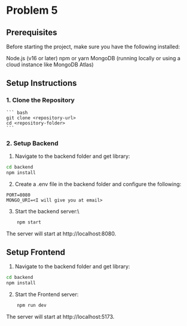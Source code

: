 # Problem 5

## Prerequisites
Before starting the project, make sure you have the following installed:

Node.js (v16 or later)
npm or yarn
MongoDB (running locally or using a cloud instance like MongoDB Atlas)

## Setup Instructions
### 1. Clone the Repository
    ``` bash
    git clone <repository-url>
    cd <repository-folder>
    ```
### 2. Setup Backend
1. Navigate to the backend folder and get library:
``` bash
cd backend
npm install
```

2. Create a .env file in the backend folder and configure the following:
``` .env
PORT=8080
MONGO_URI=<I will give you at email>
```

3. Start the backend server:\

```bash
    npm start
```
The server will start at http://localhost:8080.
## Setup Frontend
1. Navigate to the backend folder and get library:
``` bash
cd backend
npm install
```

2. Start the Frontend server:
```bash
    npm run dev
```

The server will start at http://localhost:5173.